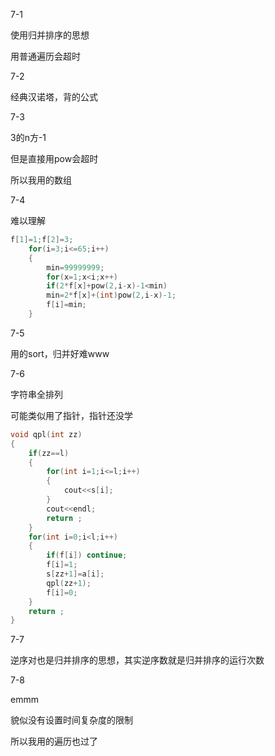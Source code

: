 7-1

使用归并排序的思想

用普通遍历会超时



7-2

经典汉诺塔，背的公式



7-3

3的n方-1

但是直接用pow会超时

所以我用的数组



7-4

难以理解

```c++
f[1]=1;f[2]=3;
    for(i=3;i<=65;i++)
    {
        min=99999999;
        for(x=1;x<i;x++)
        if(2*f[x]+pow(2,i-x)-1<min)
        min=2*f[x]+(int)pow(2,i-x)-1;
        f[i]=min;
    }
```



7-5

用的sort，归并好难www



7-6

字符串全排列

可能类似用了指针，指针还没学

```c++
void qpl(int zz)
{
    if(zz==l)
    {
        for(int i=1;i<=l;i++)
        {
            cout<<s[i];
        }
        cout<<endl;
        return ;
    }
    for(int i=0;i<l;i++)
    {
        if(f[i]) continue;
        f[i]=1;
		s[zz+1]=a[i];
		qpl(zz+1);
		f[i]=0;
    }
    return ;
}
```



7-7

逆序对也是归并排序的思想，其实逆序数就是归并排序的运行次数



7-8

emmm

貌似没有设置时间复杂度的限制

所以我用的遍历也过了



